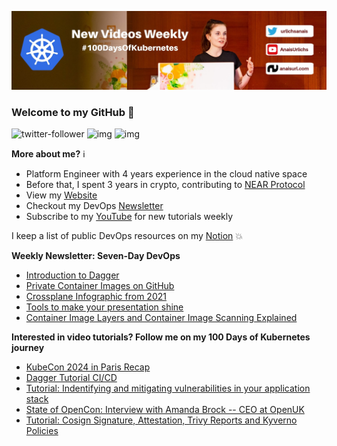 ![my header image](./assets/header.jpg)

### Welcome to my GitHub 👋

![twitter-follower](https://img.shields.io/twitter/follow/urlichsanais?style=social) ![img](https://img.shields.io/youtube/channel/subscribers/UCb4mfRT5UWpjoUQRcIE2qOQ?label=YouTube%20Subscribers&style=social) ![img](https://img.shields.io/youtube/channel/views/UCb4mfRT5UWpjoUQRcIE2qOQ?label=Total%20views%20on%20my%20YouTube%20Channel&style=social) 

**More about me?** ℹ️
* Platform Engineer with 4 years experience in the cloud native space
* Before that, I spent 3 years in crypto, contributing to [NEAR Protocol](https://github.com/near)
* View my [Website](https://anaisurl.com/)
* Checkout my DevOps [Newsletter](https://anaisurl.com/tag/devops)
* Subscribe to my [YouTube](https://www.youtube.com/c/AnaisUrlichs) for new tutorials weekly

I keep a list of public DevOps resources on my [Notion](https://devops.anaisurl.com/) :boom:

**Weekly Newsletter: Seven-Day DevOps**
<!-- NEWSLETTER-LIST:START -->
- [Introduction to Dagger](https://anaisurl.com/introduction-to-dagger/)
- [Private Container Images on GitHub](https://anaisurl.com/private-container-images-on-github/)
- [Crossplane Infographic from 2021](https://anaisurl.com/crossplane-infographic-from-2021/)
- [Tools to make your presentation shine](https://anaisurl.com/tools-to-make-your-presentation-shine/)
- [Container Image Layers and Container Image Scanning Explained](https://anaisurl.com/container-image-layers-explained/)
<!-- NEWSLETTER-LIST:END -->

**Interested in video tutorials? Follow me on my 100 Days of Kubernetes journey**
<!-- YOUTUBE-LIST:START -->
- [KubeCon 2024 in Paris Recap](https://www.youtube.com/shorts/Hjpc_tk4K_Y)
- [Dagger Tutorial CI/CD](https://www.youtube.com/watch?v=Rc0NCpc2YSc)
- [Tutorial: Indentifying and mitigating vulnerabilities in your application stack](https://www.youtube.com/watch?v=B0unHu1C1uU)
- [State of OpenCon: Interview with Amanda Brock -- CEO at OpenUK](https://www.youtube.com/watch?v=ReJOB42YaPA)
- [Tutorial: Cosign Signature, Attestation, Trivy Reports and Kyverno Policies](https://www.youtube.com/watch?v=soTg-b-Uqkw)
<!-- YOUTUBE-LIST:END -->

